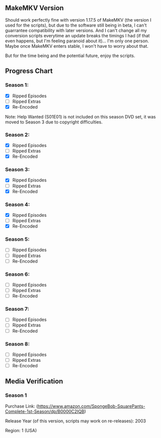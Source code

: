 ## MakeMKV Version

   Should work perfectly fine with version 1.17.5 of MakeMKV (the version I used for the scripts), but due to the software still being in beta, I can't guarrantee compatibility with later versions. And I can't change all my conversion scripts everytime an update breaks the timings I had (if that even happens, but I'm feeling paranoid about it)... I'm only one person. Maybe once MakeMKV enters stable, I won't have to worry about that.

   But for the time being and the potential future, enjoy the scripts.

## Progress Chart

### Season 1:

   - [X] Ripped Episodes
   - [ ] Ripped Extras
   - [X] Re-Encoded

   Note: Help Wanted (S01E01) is not included on this season DVD set, it was moved to Season 3 due to copyright difficulties.

### Season 2:

   - [X] Ripped Episodes
   - [ ] Ripped Extras
   - [X] Re-Encoded

### Season 3:

   - [X] Ripped Episodes
   - [ ] Ripped Extras
   - [X] Re-Encoded

### Season 4:

   - [X] Ripped Episodes
   - [ ] Ripped Extras
   - [X] Re-Encoded

### Season 5:

   - [ ] Ripped Episodes
   - [ ] Ripped Extras
   - [ ] Re-Encoded

### Season 6:

   - [ ] Ripped Episodes
   - [ ] Ripped Extras
   - [ ] Re-Encoded

### Season 7:

   - [ ] Ripped Episodes
   - [ ] Ripped Extras
   - [ ] Re-Encoded

### Season 8:

   - [ ] Ripped Episodes
   - [ ] Ripped Extras
   - [ ] Re-Encoded

## Media Verification 

### Season 1

Purchase Link: (https://www.amazon.com/SpongeBob-SquarePants-Complete-1st-Season/dp/B0000C2IQB)

Release Year (of this version, scripts may work on re-releases): 2003

Region: 1 (USA)

